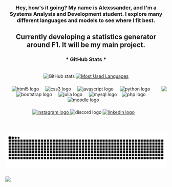 <h3 align="center">Hey, how's it going? My name is Alexssander, and I'm a Systems Analysis and Development student. I explore many different languages ​​and models to see where I fit best.</h3>
<h2 align="center">Currently developing a statistics generator around F1. It will be my main project.</h2>


<div style="text-align: center;" align="center">
  <h3>* GitHub Stats *</h3>
  <br>
  <img src="http://github-profile-summary-cards.vercel.app/api/cards/profile-details?username=alexssandertns&theme=slateorange" alt="GitHub stats">

  <a href="https://github.com/mari4souza/github-readme-stats">
    <img src="http://github-profile-summary-cards.vercel.app/api/cards/repos-per-language?username=AlexssanderTnS&theme=slateorange" alt="Most Used Languages">
  </a>
</div>

###

<img align="right" height="148" src="https://media2.giphy.com/media/3YsEPo1u3C8dW/giphy.gif"  />

###

<div align="center">
  <img src="https://cdn.jsdelivr.net/gh/devicons/devicon/icons/html5/html5-original.svg" height="30" alt="html5 logo"  />
  <img width="12" />
  <img src="https://cdn.jsdelivr.net/gh/devicons/devicon/icons/css3/css3-original.svg" height="30" alt="css3 logo"  />
  <img width="12" />
  <img src="https://cdn.jsdelivr.net/gh/devicons/devicon/icons/javascript/javascript-plain.svg" height="30" alt="javascript logo"  />
  <img width="12" />
  <img src="https://cdn.jsdelivr.net/gh/devicons/devicon/icons/python/python-original.svg" height="30" alt="python logo"  />
  <img width="12" />
  <img src="https://cdn.jsdelivr.net/gh/devicons/devicon/icons/bootstrap/bootstrap-original.svg" height="30" alt="bootstrap logo"  />
  <img width="12" />
  <img src="https://cdn.jsdelivr.net/gh/devicons/devicon/icons/julia/julia-original.svg" height="30" alt="julia logo"  />
  <img width="12" />
  <img src="https://cdn.jsdelivr.net/gh/devicons/devicon/icons/mysql/mysql-original.svg" height="25" alt="mysql logo"  />
  <img width="8" />
  <img src="https://cdn.jsdelivr.net/gh/devicons/devicon/icons/php/php-original.svg" height="30" alt="php logo"  />
  <img width="12" />
  <img src="https://cdn.jsdelivr.net/gh/devicons/devicon/icons/moodle/moodle-plain.svg" height="30" alt="moodle logo"  />
</div>

###

<div align="center">
 <a href="https://www.instagram.com/aleexs2_/"> <img src="https://img.shields.io/static/v1?message=Instagram&logo=instagram&label=&color=E4405F&logoColor=white&labelColor=&style=for-the-badge" height="35" alt="instagram logo"  /> </a>
  <img src="https://img.shields.io/static/v1?message=Discord&logo=discord&label=&color=7289DA&logoColor=white&labelColor=&style=for-the-badge" height="35" alt="discord logo"  />
  <a href="in/alexssander-meirelles-a93a6922b" ><img src="https://img.shields.io/static/v1?message=LinkedIn&logo=linkedin&label=&color=0077B5&logoColor=white&labelColor=&style=for-the-badge" height="35" alt="linkedin logo"  /></a>
</div>

###

<br clear="both">

<img src="https://raw.githubusercontent.com/AlexssanderTnS/AlexssanderTnS/output/snake.svg" alt="Snake animation" />

###

<div align="left">
  <img src="https://visitor-badge.laobi.icu/badge?page_id=AlexssanderTnS.AlexssanderTnS&"  />
</div>

###
